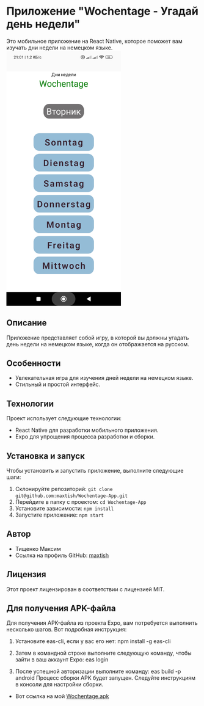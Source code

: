# Приложение "Wochentage - Угадай день недели"

Это мобильное приложение на React Native, которое поможет вам изучать дни недели на немецком языке.
<img src="Screenshot_2023-10-08-21-01-16-570_com.rdmax.wochentage.jpg" alt="Screenshot" width="300">

## Описание

Приложение представляет собой игру, в которой вы должны угадать день недели на немецком языке, когда он отображается на русском.

## Особенности

- Увлекательная игра для изучения дней недели на немецком языке.
- Стильный и простой интерфейс.

## Технологии

Проект использует следующие технологии:

- React Native для разработки мобильного приложения.
- Expo для упрощения процесса разработки и сборки.

## Установка и запуск

Чтобы установить и запустить приложение, выполните следующие шаги:

1. Склонируйте репозиторий: `git clone git@github.com:maxtish/Wochentage-App.git`
2. Перейдите в папку с проектом: `cd Wochentage-App`
3. Установите зависимости: `npm install`
4. Запустите приложение: `npm start`

## Автор

- Тищенко Максим
- Ссылка на профиль GitHub: [maxtish](https://github.com/maxtish)

## Лицензия

Этот проект лицензирован в соответствии с лицензией MIT.

## Для получения APK-файла

Для получения APK-файла из проекта Expo, вам потребуется выполнить несколько шагов. Вот подробная инструкция:

1. Установите eas-cli, если у вас его нет:
   npm install -g eas-cli

2. Затем в командной строке выполните следующую команду, чтобы зайти в ваш аккаунт Expo:
   eas login

3. После успешной авторизации выполните команду:
   eas build -p android
   Процесс сборки APK будет запущен. Следуйте инструкциям в консоли для настройки сборки.

- Вот ссылка на мой [Wochentage.apk](https://expo.dev/accounts/rd-max/projects/wochentage/builds/7811d247-ff1a-4c0a-bada-4e98b1d2c580)
